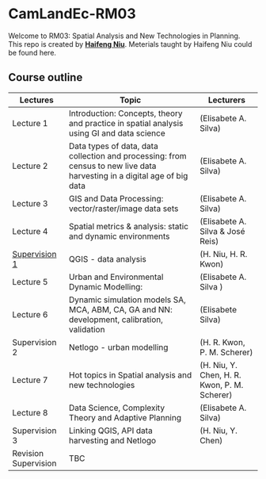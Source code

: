 # CamLandEc-RM03
Welcome to RM03: Spatial Analysis and New Technologies in Planning.  
This repo is created by [**Haifeng Niu**](https://haifengniu.com/en/). Meterials taught by Haifeng Niu could be found here.  

## Course outline

Lectures|Topic|Lecturers
---|---|---
Lecture 1|Introduction: Concepts, theory and practice in spatial analysis using GI and data science |(Elisabete A. Silva)
Lecture 2|Data types of data, data collection and processing: from census to new live data harvesting in a digital age of big data |(Elisabete A. Silva)
Lecture 3|GIS and Data Processing: vector/raster/image data sets |(Elisabete A. Silva)
Lecture 4|Spatial metrics & analysis: static and dynamic environments |(Elisabete A. Silva & José Reis) 
[Supervision 1]('supervision1.html')|QGIS - data analysis |(H. Niu, H. R. Kwon)
Lecture 5|Urban and Environmental Dynamic Modelling: |(Elisabete A. Silva )
Lecture 6|Dynamic simulation models SA, MCA, ABM, CA, GA and NN: development, calibration, validation |(Elisabete Silva)
Supervision 2|Netlogo - urban modelling |(H. R. Kwon, P. M. Scherer)
Lecture 7|Hot topics in Spatial analysis and new technologies |(H. Niu, Y. Chen, H. R. Kwon, P. M. Scherer)
Lecture 8|Data Science, Complexity Theory and Adaptive Planning |(Elisabete A. Silva)
|Supervision 3|Linking QGIS, API data harvesting and Netlogo |(H. Niu, Y. Chen)
|Revision Supervision|TBC||


